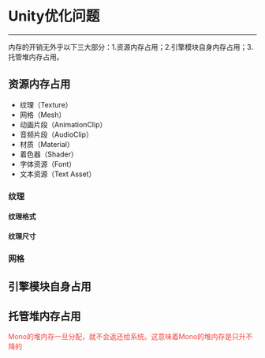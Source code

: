 # Unity优化问题  
--------

内存的开销无外乎以下三大部分：1.资源内存占用；2.引擎模块自身内存占用；3.托管堆内存占用。

## 资源内存占用 

+ 纹理（Texture）
+ 网格（Mesh）
+ 动画片段（AnimationClip）
+ 音频片段（AudioClip）
+ 材质（Material）
+ 着色器（Shader）
+ 字体资源（Font）
+ 文本资源（Text Asset）

### 纹理

#### 纹理格式

#### 纹理尺寸

### 网格

## 引擎模块自身占用

## 托管堆内存占用

<font color=#f4433c>Mono的堆内存一旦分配，就不会返还给系统。这意味着Mono的堆内存是只升不降的</font> 

